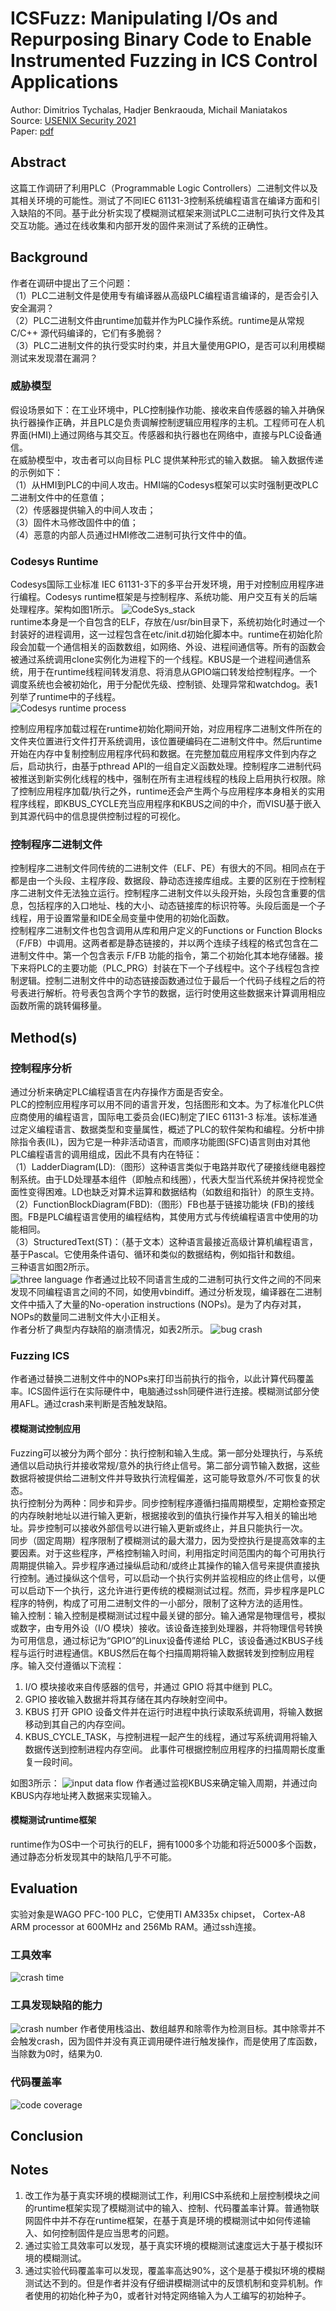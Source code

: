 # ICSFuzz: Manipulating I/Os and Repurposing Binary Code to Enable Instrumented Fuzzing in ICS Control Applications
Author: Dimitrios Tychalas, Hadjer Benkraouda, Michail Maniatakos    
Source: [USENIX Security 2021](https://www.usenix.org/conference/usenixsecurity21)  
Paper:  [pdf](https://www.usenix.org/system/files/sec21fall-tychalas.pdf)  

## Abstract
这篇工作调研了利用PLC（Programmable Logic Controllers）二进制文件以及其相关环境的可能性。测试了不同IEC 61131-3控制系统编程语言在编译方面和引入缺陷的不同。基于此分析实现了模糊测试框架来测试PLC二进制可执行文件及其交互功能。通过在线收集和内部开发的固件来测试了系统的正确性。  

## Background
作者在调研中提出了三个问题：  
（1）PLC二进制文件是使用专有编译器从高级PLC编程语言编译的，是否会引入安全漏洞？  
（2）PLC二进制文件由runtime加载并作为PLC操作系统。runtime是从常规 C/C++ 源代码编译的，它们有多脆弱？  
（3）PLC二进制文件的执行受实时约束，并且大量使用GPIO，是否可以利用模糊测试来发现潜在漏洞？  

### 威胁模型
假设场景如下：在工业环境中，PLC控制操作功能、接收来自传感器的输入并确保执行器操作正确，并且PLC是负责调解控制逻辑应用程序的主机。工程师可在人机界面(HMI)上通过网络与其交互。传感器和执行器也在网络中，直接与PLC设备通信。  
在威胁模型中，攻击者可以向目标 PLC 提供某种形式的输入数据。 输入数据传递的示例如下：  
（1）从HMI到PLC的中间人攻击。HMI端的Codesys框架可以实时强制更改PLC二进制文件中的任意值；  
（2）传感器提供输入的中间人攻击；  
（3）固件木马修改固件中的值；  
（4）恶意的内部人员通过HMI修改二进制可执行文件中的值。  

### Codesys Runtime
Codesys国际工业标准 IEC 61131-3下的多平台开发环境，用于对控制应用程序进行编程。Codesys runtime框架是与控制程序、系统功能、用户交互有关的后端处理程序。架构如图1所示。
![CodeSys_stack](./pics/Codesys_stack.png)  
runtime本身是一个自包含的ELF，存放在/usr/bin目录下，系统初始化时通过一个封装好的进程调用，这一过程包含在etc/init.d初始化脚本中。runtime在初始化阶段会加载一个通信相关的函数数组，如网络、外设、进程间通信等。所有的函数会被通过系统调用clone实例化为进程下的一个线程。KBUS是一个进程间通信系统，用于在runtime线程间转发消息、将消息从GPIO端口转发给控制程序。一个调度系统也会被初始化，用于分配优先级、控制锁、处理异常和watchdog。表1列举了runtime中的子线程。  
![Codesys runtime process](./pics/runtime_process.png)

控制应用程序加载过程在runtime初始化期间开始，对应用程序二进制文件所在的文件夹位置进行文件打开系统调用，该位置硬编码在二进制文件中。然后runtime开始在内存中复制控制应用程序代码和数据。在完整加载应用程序文件到内存之后，启动执行，由基于pthread API的一组自定义函数处理。控制程序二进制代码被推送到新实例化线程的栈中，强制在所有主进程线程的栈段上启用执行权限。除了控制应用程序加载/执行之外，runtime还会产生两个与应用程序本身相关的实用程序线程，即KBUS_CYCLE充当应用程序和KBUS之间的中介，而VISU基于嵌入到其源代码中的信息提供控制过程的可视化。  

### 控制程序二进制文件
控制程序二进制文件同传统的二进制文件（ELF、PE）有很大的不同。相同点在于都是由一个头段、主程序段、数据段、静动态连接库组成。主要的区别在于控制程序二进制文件无法独立运行。控制程序二进制文件以头段开始，头段包含重要的信息，包括程序的入口地址、栈的大小、动态链接库的标识符等。头段后面是一个子线程，用于设置常量和IDE全局变量中使用的初始化函数。  
控制程序二进制文件也包含调用从库和用户定义的Functions or Function Blocks（F/FB）中调用。这两者都是静态链接的，并以两个连续子线程的格式包含在二进制文件中。第一个包含表示 F/FB 功能的指令，第二个初始化其本地存储器。接下来将PLC的主要功能（PLC_PRG）封装在下一个子线程中。这个子线程包含控制逻辑。控制二进制文件中的动态链接函数通过位于最后一个代码子线程之后的符号表进行解析。符号表包含两个字节的数据，运行时使用这些数据来计算调用相应函数所需的跳转偏移量。  

## Method(s)
### 控制程序分析
通过分析来确定PLC编程语言在内存操作方面是否安全。  
PLC的控制应用程序可以用不同的语言开发，包括图形和文本。为了标准化PLC供应商使用的编程语言，国际电工委员会(IEC)制定了IEC 61131-3 标准。该标准通过定义编程语言、数据类型和变量属性，概述了PLC的软件架构和编程。分析中排除指令表(IL)，因为它是一种非活动语言，而顺序功能图(SFC)语言则由对其他PLC编程语言的调用组成，因此不具有内在特征：  
（1）LadderDiagram(LD):（图形）这种语言类似于电路并取代了硬接线继电器控制系统。由于LD处理基本组件（即触点和线圈），代表大型当代系统并保持视觉全面性变得困难。LD也缺乏对算术运算和数据结构（如数组和指针）的原生支持。  
（2）FunctionBlockDiagram(FBD):（图形）FB也基于链接功能块 (FB)的接线图。FB是PLC编程语言使用的编程结构，其使用方式与传统编程语言中使用的功能相同。  
（3）StructuredText(ST)：（基于文本）这种语言最接近高级计算机编程语言，基于Pascal。它使用条件语句、循环和类似的数据结构，例如指针和数组。  
三种语言如图2所示。  
![three language](./pics/three_language.png)
作者通过比较不同语言生成的二进制可执行文件之间的不同来发现不同编程语言之间的不同，如使用vbindiff。通过分析发现，编译器在二进制文件中插入了大量的No-operation instructions (NOPs)。是为了内存对其，NOPs的数量同二进制文件大小正相关。  
作者分析了典型内存缺陷的崩溃情况，如表2所示。
![bug crash](./pics/bug_crash.png)

### Fuzzing ICS
作者通过替换二进制文件中的NOPs来打印当前执行的指令，以此计算代码覆盖率。ICS固件运行在实际硬件中，电脑通过ssh同硬件进行连接。模糊测试部分使用AFL。通过crash来判断是否触发缺陷。  

#### 模糊测试控制应用
Fuzzing可以被分为两个部分：执行控制和输入生成。第一部分处理执行，与系统通信以启动执行并接收常规/意外的执行终止信号。第二部分调节输入数据，这些数据将被提供给二进制文件并导致执行流程偏差，这可能导致意外/不可恢复的状态。  
执行控制分为两种：同步和异步。同步控制程序遵循扫描周期模型，定期检查预定的内存映射地址以进行输入更新，根据接收到的值执行操作并写入相关的输出地址。异步控制可以接收外部信号以进行输入更新或终止，并且只能执行一次。  
同步（固定周期）程序限制了模糊测试的最大潜力，因为受控执行是提高效率的主要因素。对于这些程序，严格控制输入时间，利用指定时间范围内的每个可用执行周期提供输入。异步程序通过操纵启动和/或终止其操作的输入信号来提供直接执行控制。通过操纵这个信号，可以启动一个执行实例并监视相应的终止信号，以便可以启动下一个执行，这允许进行更传统的模糊测试过程。然而，异步程序是PLC程序的特例，构成了可用二进制文件的一小部分，限制了这种方法的适用性。  
输入控制：输入控制是模糊测试过程中最关键的部分。输入通常是物理信号，模拟或数字，由专用外设（I/O 模块）接收。该设备连接到处理器，并将物理信号转换为可用信息，通过标记为“GPIO”的Linux设备传递给 PLC，该设备通过KBUS子线程与运行时进程通信。KBUS然后在每个扫描周期将输入数据转发到控制应用程序。输入交付遵循以下流程：  
1. I/O 模块接收来自传感器的信号，并通过 GPIO 将其中继到 PLC。  
2. GPIO 接收输入数据并将其存储在其内存映射空间中。  
3. KBUS 打开 GPIO 设备文件并在运行时进程中执行读取系统调用，将输入数据移动到其自己的内存空间。  
4. KBUS_CYCLE_TASK，与控制进程一起产生的线程，通过写系统调用将输入数据传送到控制进程内存空间。 此事件可根据控制应用程序的扫描周期长度重复一段时间。  


如图3所示：
![input data flow](./pics/input_data_flow.png)
作者通过监视KBUS来确定输入周期，并通过向KBUS内存地址拷入数据来实现输入。

#### 模糊测试runtime框架
runtime作为OS中一个可执行的ELF，拥有1000多个功能和将近5000多个函数，通过静态分析发现其中的缺陷几乎不可能。


## Evaluation
实验对象是WAGO PFC-100 PLC，它使用TI AM335x chipset，
Cortex-A8 ARM processor at 600MHz and 256Mb RAM。通过ssh连接。
### 工具效率
![crash time](./pics/crash_time.png)

### 工具发现缺陷的能力
![crash number](./pics/crash_number.png)
作者使用栈溢出、数组越界和除零作为检测目标。其中除零并不会触发crash，因为固件并没有真正调用硬件进行触发操作，而是使用了库函数，当除数为0时，结果为0.

### 代码覆盖率
![code coverage](./pics/code_coverage.png)
## Conclusion


## Notes
1. 改工作为基于真实环境的模糊测试工作，利用ICS中系统和上层控制模块之间的runtime框架实现了模糊测试中的输入、控制、代码覆盖率计算。普通物联网固件中并不存在runtime框架，在基于真是环境的模糊测试中如何传递输入、如何控制固件是应当思考的问题。
2. 通过实验工具效率可以发现，基于真实环境的模糊测试速度远大于基于模拟环境的模糊测试。
3. 通过实验代码覆盖率可以发现，覆盖率高达90%，这个是基于模拟环境的模糊测试达不到的。但是作者并没有仔细讲模糊测试中的反馈机制和变异机制。作者使用的初始化种子为0，或者针对特定网络输入为人工编写的初始种子。